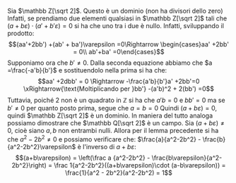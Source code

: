 Sia $\mathbb Z[\sqrt 2]$. Questo è un dominio (non ha divisori dello zero)
Infatti, se prendiamo due elementi qualsiasi in $\mathbb Z[\sqrt 2]$ tali che $(a+b \varepsilon)\cdot (a' + b'\varepsilon) = 0$ si ha che uno tra i due è nullo.
Infatti, sviluppando il prodotto:$$(aa'+2bb') +(ab' + ba')\varepsilon =0\Rightarrow \begin{cases}aa' +2bb' = 0\\ ab'+ba' =0\end{cases}$$
Supponiamo ora che $b'≠0$. Dalla seconda equazione abbiamo che $a =\frac{-a'b}{b'}$ e sostituendolo nella prima si ha che: $$aa' +2dbb' = 0 \Rightarrow -\frac{a'b}{b'}a' +2bb'=0 \xRightarrow{\text{Moltiplicando per }bb'} -(a'b)^2 + 2(bb') =0$$
Tuttavia, poiché $2$ non  è un quadrato in $\mathbb Z$ si ha che $a'b = 0$ e $bb'=0$ ma se $b'≠0$ per quanto posto prima, segue che $a=b=0$
Quindi $(a+b\varepsilon) =0$, quindi $\mathbb Z[\sqrt 2]$ è un dominio.
In maniera del tutto analoga possiamo dimostrare che $\mathbb Q[\sqrt 2]$ è un campo.
Sia $(a+b \varepsilon)≠0$, cioè siano $a,b$ non entrambi nulli. Allora per il lemma precedente si ha che $a^2-2b^2≠0$ e possiamo verificare che: $\frac{a}{a^2-2b^2} - \frac{b}{a^2-2b^2}\varepsilon$ è l'inverso di $a+b \varepsilon$: $$(a+b\varepsilon) = \left(\frac a {a^2-2b^2} - \frac{b\varepsilon}{a^2-2b^2}\right) = \frac 1{a^2-2b^2}((a+b\varepsilon)\cdot (a-b\varepsilon)) = \frac{1}{a^2 - 2b^2}(a^2-2b^2) = 1$$